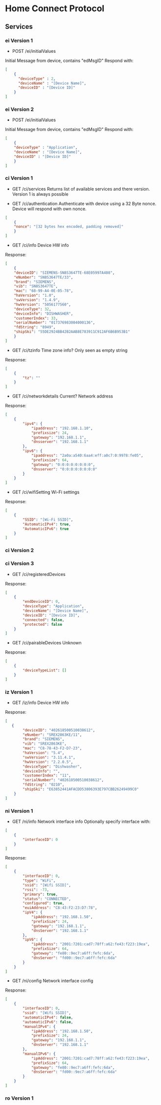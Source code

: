 # Home Connect Protocol

## Services

### ei Version 1

* POST /ei/initialValues

Initial Message from device, contains "edMsgID"
Respond with:

```json
[
    {
      "deviceType" : 2,
      "deviceName" : "[Device Name]",
      "deviceID" : "[Device ID]"
    }
]
```

### ei Version 2

* POST /ei/initialValues

Initial Message from device, contains "edMsgID"
Respond with:

```json
[
    {
    "deviceType" : "Application",
    "deviceName" : "[Device Name]",
    "deviceID" : "[Device ID]"
    }
]
```

### ci Version 1

* GET /ci/services
Returns list of available services and there version. Version 1 is always possible

* GET /ci/authentication
Authenticate with device using a 32 Byte nonce. Device will respond with own nonce.

```json
[
    {
    "nonce": "[32 bytes hex encoded, padding removed]"
    }
]
```

* GET /ci/info
Device HW info

Response:

```json
[
    {
    "deviceID": "SIEMENS-SN8S3647TE-68E05997A408",
    "eNumber": "SN8S3647TE/33",
    "brand": "SIEMENS",
    "vib": "SN8S3647TE",
    "mac": "68-99-A4-0E-05-78",
    "haVersion": "1.0",
    "swVersion": "1.4.9",
    "hwVersion": "5056177560",
    "deviceType": 32,
    "deviceInfo": "DISHWASHER",
    "customerIndex": 33,
    "serialNumber": "017376983004000136",
    "fdString": "8949",
    "shipSki": "55DE2924BB42B2AAB8E783911C912AF6B6B953B1"
    }
]
```

* GET /ci/tzinfo
Time zone info? Only seen as empty string

Response:

```json
[
    {
        "tz": ""
    }
]
```

* GET /ci/networkdetails
Current? Network address

Response:

```json
[
    {
        "ipv4": {
            "ipaddress": "192.168.1.10",
            "prefixsize": 24,
            "gateway": "192.168.1.1",
            "dnsserver": "192.168.1.1"
        },
        "ipv6": {
            "ipaddress": "2a0a:a540:6aa4:eff:a0c7:0:9978:fe05",
            "prefixsize": 64,
            "gateway": "0:0:0:0:0:0:0:0",
            "dnsserver": "0:0:0:0:0:0:0:0"
        }
    }
]
```

* GET /ci/wifiSetting
Wi-Fi settings

Response:

```json
[
    {
        "SSID": "[Wi-Fi SSID]",
        "AutomaticIPv4": true,
        "AutomaticIPv6": true
    }
]
```

### ci Version 2

### ci Version 3

* GET /ci/registeredDevices

Response:

```json
[
    {
        "endDeviceID": 0,
        "deviceType": "Application",
        "deviceName": "[Device Name]",
        "deviceID": "[Device ID]",
        "connected": false,
        "protected": false
    }
]
```

* GET /ci/pairableDevices
Unknown

Response:

```json
[
    {
        "deviceTypeList": []
    }
]
```

### iz Version 1

* GET /iz/info
Device HW info

Response:

```json
[
   {
        "deviceID": "402618500510038612",
        "eNumber": "SREX2863KE/11",
        "brand": "SIEMENS",
        "vib": "SREX2863KE",
        "mac": "C8-78-43-F2-D7-23",
        "haVersion": "5.4",
        "swVersion": "3.11.4.1",
        "hwVersion": "2.2.0.5",
        "deviceType": "Dishwasher",
        "deviceInfo": "",
        "customerIndex": "11",
        "serialNumber": "402618500510038612",
        "fdString": "0210",
        "shipSki": "E63852441AFACDD53806393E797CBB26249499C0"
    }
]
```

### ni Version 1

* GET /ni/info
Network interface info
Optionally specify interface with:

```json
[
    {
        "interfaceID": 0
    }
]
```

Response:

```json
[
    {
        "interfaceID": 0,
        "type": "WiFi",
        "ssid": "[Wifi SSID]",
        "rssi": -73,
        "primary": true,
        "status": "CONNECTED",
        "configured": true,
        "euiAddress": "C8:43:F2:23:D7:78",
        "ipV4": {
            "ipAddress": "192.168.1.50",
            "prefixSize": 24,
            "gateway": "192.168.1.1",
            "dnsServer": "192.168.1.1"
        },
        "ipV6": {
            "ipAddress": "2001:7201:cad7:78ff:a62:fe43:f223:19ea",
            "prefixSize": 64,
            "gateway": "fe80::9ec7:a6ff:fefc:6da",
            "dnsServer": "fd00::9ec7:a6ff:fefc:6da"
        }
    }
]
```

* GET /ni/config
Network interface config

Response:

```json
[
    {
        "interfaceID": 0,
        "ssid": "[Wifi SSID]",
        "automaticIPv4": false,
        "automaticIPv6": false,
        "manualIPv4": {
            "ipAddress": "192.168.1.50",
            "prefixSize": 24,
            "gateway": "192.168.1.1",
            "dnsServer": "192.168.1.1"
        },
        "manualIPv6": {
            "ipAddress": "2001:7201:cad7:78ff:a62:fe43:f223:19ea",
            "prefixSize": 64,
            "gateway": "fe80::9ec7:a6ff:fefc:6da",
            "dnsServer": "fd00::9ec7:a6ff:fefc:6da"
        }
    }
]
```

### ro Version 1
